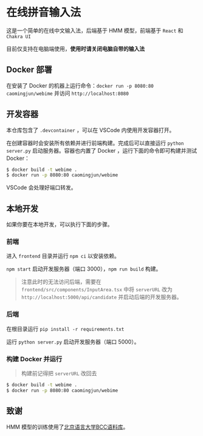 # 在线拼音输入法

这是一个简单的在线中文输入法，后端基于 HMM 模型，前端基于 `React` 和 `Chakra UI`

目前仅支持在电脑端使用，**使用时请关闭电脑自带的输入法**

## Docker 部署

在安装了 Docker 的机器上运行命令：`docker run -p 8080:80 caomingjun/webime` 并访问 `http://localhost:8080` 

## 开发容器

本仓库包含了 `.devcontainer` ，可以在 VSCode 内使用开发容器打开。

在创建容器时会安装所有依赖并进行前端构建。完成后可以直接运行 `python server.py` 启动服务器。容器也内置了 Docker ，运行下面的命令即可构建并测试 Docker：

```bash
$ docker build -t webime .
$ docker run -p 8080:80 caomingjun/webime
```

VSCode 会处理好端口转发。

## 本地开发

如果你要在本地开发，可以执行下面的步骤。

### 前端

进入 `frontend` 目录并运行 `npm ci` 以安装依赖。

`npm start` 启动开发服务器（端口 3000），`npm run build` 构建。

> 注意此时的无法访问后端，需要在 `frontend/src/components/InputArea.tsx` 中将 `serverURL` 改为 `http://localhost:5000/api/candidate` 并启动后端的开发服务器。

### 后端

在根目录运行 `pip install -r requirements.txt`

运行 `python server.py` 启动开发服务器（端口 5000）。

### 构建 Docker 并运行

> 构建前记得把 `serverURL` 改回去

```bash
$ docker build -t webime .
$ docker run -p 8080:80 caomingjun/webime
```

## 致谢

HMM 模型的训练使用了[北京语言大学BCC语料库](http://bcc.blcu.edu.cn/)。


